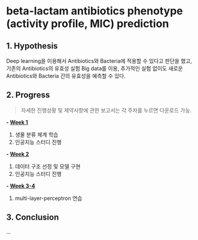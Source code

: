 ﻿# beta-lactam antibiotics phenotype (activity profile, MIC) prediction

## 1. Hypothesis
Deep learning을 이용해서 Antibiotics와 Bacteria에 적용할 수 있다고 판단을 했고, 기존의 Antibiotics의 유효성 실험 Big data를 이용, 추가적인 실험 없이도 새로운 Antibiotics와 Bacteria 간의 유효성을 예측할 수 있다.

## 2. Progress
>자세한 진행상황 및 제약사항에 관한 보고서는 각 주차를 누르면 다운로드 가능.

__- [Week 1]__

1. 생물 분류 체계 학습
2. 인공지능 스터디 진행

__- [Week 2]__

1. 데이터 구조 선정 및 모델 구현
2. 인공지능 스터디 진행

__- [Week 3-4]__
 
1. multi-layer-perceptron 연습

## 3. Conclusion
...

[Week 1]: /Weekly%20report/week_1.docx
[Week 2]: /Weekly%20report/week_2.docx
[Week 3-4]: /Weekly%20report/week_3-4.docx